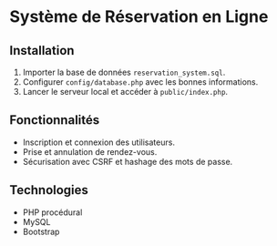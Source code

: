 # Système de Réservation en Ligne

## Installation

1. Importer la base de données `reservation_system.sql`.
2. Configurer `config/database.php` avec les bonnes informations.
3. Lancer le serveur local et accéder à `public/index.php`.

## Fonctionnalités

- Inscription et connexion des utilisateurs.
- Prise et annulation de rendez-vous.
- Sécurisation avec CSRF et hashage des mots de passe.

## Technologies

- PHP procédural
- MySQL
- Bootstrap
